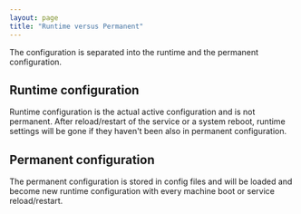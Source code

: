 ```yaml
---
layout: page
title: "Runtime versus Permanent"
--- 
```


The configuration is separated into the runtime and the permanent configuration.

## Runtime configuration

Runtime configuration is the actual active configuration and is not permanent. After reload/restart of the service or a system reboot, runtime settings will be gone if they haven't been also in permanent configuration.

## Permanent configuration

The permanent configuration is stored in config files and will be loaded and become new runtime configuration with every machine boot or service reload/restart.
